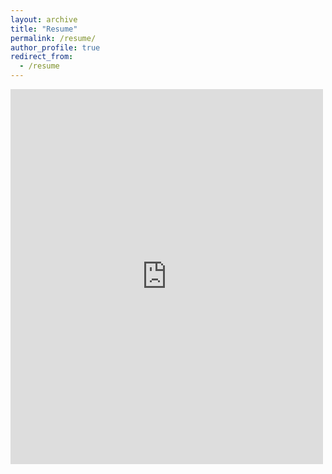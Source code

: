 ```yaml
---
layout: archive
title: "Resume"
permalink: /resume/
author_profile: true
redirect_from:
  - /resume
---
```


<embed src="https://cubemd.github.io/files/cv.pdf" type="application/pdf" width="500px" height="600px" />